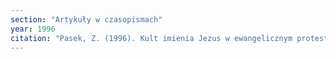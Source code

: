 ```yaml
---
section: "Artykuły w czasopismach"
year: 1996
citation: "Pasek, Z. (1996). Kult imienia Jezus w ewangelicznym protestantyzmie. Przegląd Religioznawczy, 3, 109-116."
---
```

